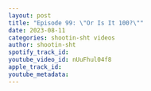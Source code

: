 ```yaml
---
layout: post
title: "Episode 99: \"Or Is It 100?\""
date: 2023-08-11
categories: shootin-sht videos
author: shootin-sht
spotify_track_id: 
youtube_video_id: nUuFhul04f8
apple_track_id: 
youtube_metadata: 
---
```

